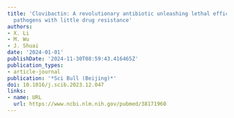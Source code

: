 ```yaml
---
title: 'Clovibactin: A revolutionary antibiotic unleashing lethal efficacy against
  pathogens with little drug resistance'
authors:
- X. Li
- M. Wu
- J. Shuai
date: '2024-01-01'
publishDate: '2024-11-30T08:59:43.416465Z'
publication_types:
- article-journal
publication: '*Sci Bull (Beijing)*'
doi: 10.1016/j.scib.2023.12.047
links:
- name: URL
  url: https://www.ncbi.nlm.nih.gov/pubmed/38171960
---
```

